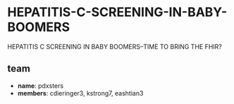 # HEPATITIS-C-SCREENING-IN-BABY-BOOMERS

HEPATITIS C SCREENING IN BABY BOOMERS–TIME TO BRING THE FHIR?

## team

- **name**: pdxsters
- **members**: cdieringer3, kstrong7, eashtian3
